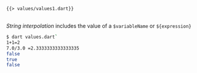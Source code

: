 <!--
title: Values
-->

<pre>
<code class="hljs dart">{{> values/values1.dart}}
</code>
</pre>

*String interpolation* includes the value of a `$variableName` or `${expression}`

```bash
$ dart values.dart`
1+1=2
7.0/3.0 =2.3333333333333335
false
true
false
```